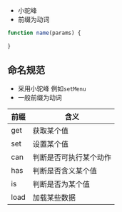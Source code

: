 - 小驼峰
- 前缀为动词

```javascript
function name(params) {
    
}
```
## 命名规范

- 采用小驼峰 例如`setMenu`
- 一般前缀为动词

|前缀|含义|
|---|---|
|get|获取某个值|
|set|设置某个值|
|can|判断是否可执行某个动作|
|has|判断是否含义某个值|
|is|判断是否为某个值|
|load|加载某些数据|